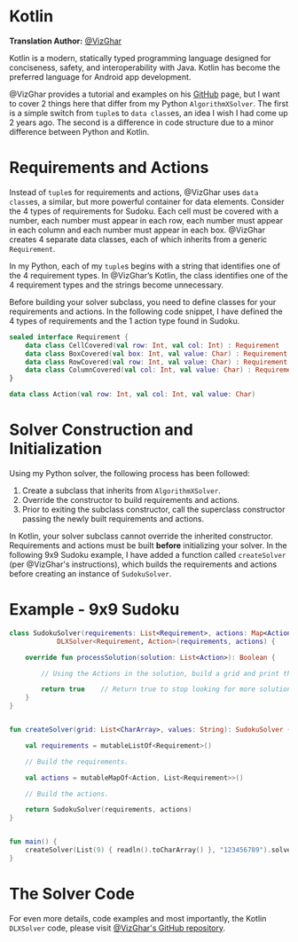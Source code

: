 # Kotlin

__Translation Author:__ [@VizGhar](https://www.codingame.com/profile/c152bee9fe8dc90ac4f6b84505b59ebb9086993)

Kotlin is a modern, statically typed programming language designed for conciseness, safety, and interoperability with Java. Kotlin has become the preferred language for Android app development.

@VizGhar provides a tutorial and examples on his [GitHub](https://github.com/VizGhar/Kotlin-DLX/tree/main) page, but I want to cover 2 things here that differ from my Python `AlgorithmXSolver`. The first is a simple switch from `tuple`s to `data class`es, an idea I wish I had come up 2 years ago. The second is a difference in code structure due to a minor difference between Python and Kotlin.

# Requirements and Actions

Instead of `tuple`s for requirements and actions, @VizGhar uses `data class`es, a similar, but more powerful container for data elements. Consider the 4 types of requirements for Sudoku. Each cell must be covered with a number, each number must appear in each row, each number must appear in each column and each number must appear in each box. @VizGhar creates 4 separate data classes, each of which inherits from a generic `Requirement`.

In my Python, each of my `tuple`s begins with a string that identifies one of the 4 requirement types. In @VizGhar’s Kotlin, the class identifies one of the 4 requirement types and the strings become unnecessary.

Before building your solver subclass, you need to define classes for your requirements and actions. In the following code snippet, I have defined the 4 types of requirements and the 1 action type found in Sudoku.

```kotlin
sealed interface Requirement {
    data class CellCovered(val row: Int, val col: Int) : Requirement
    data class BoxCovered(val box: Int, val value: Char) : Requirement
    data class RowCovered(val row: Int, val value: Char) : Requirement
    data class ColumnCovered(val col: Int, val value: Char) : Requirement
}

data class Action(val row: Int, val col: Int, val value: Char)
```

# Solver Construction and Initialization

Using my Python solver, the following process has been followed:

1. Create a subclass that inherits from `AlgorithmXSolver`.
1. Override the constructor to build requirements and actions.
1. Prior to exiting the subclass constructor, call the superclass constructor passing the newly built requirements and actions.

In Kotlin, your solver subclass cannot override the inherited constructor. Requirements and actions must be built __before__ initializing your solver. In the following 9x9 Sudoku example, I have added a function called `createSolver` (per @VizGhar's instructions), which builds the requirements and actions before creating an instance of `SudokuSolver`.

# Example - 9x9 Sudoku

```kotlin
class SudokuSolver(requirements: List<Requirement>, actions: Map<Action, List<Requirement>>) : 
            DLXSolver<Requirement, Action>(requirements, actions) {

    override fun processSolution(solution: List<Action>): Boolean {

        // Using the Actions in the solution, build a grid and print the solved Sudoku.

        return true    // Return true to stop looking for more solutions.
    }
}


fun createSolver(grid: List<CharArray>, values: String): SudokuSolver {

    val requirements = mutableListOf<Requirement>()

    // Build the requirements.

    val actions = mutableMapOf<Action, List<Requirement>>()

    // Build the actions.

    return SudokuSolver(requirements, actions)
}


fun main() {
    createSolver(List(9) { readln().toCharArray() }, "123456789").solve()
}
```

# The Solver Code

For even more details, code examples and most importantly, the Kotlin `DLXSolver` code, please visit [@VizGhar's GitHub repository](https://github.com/VizGhar/Kotlin-DLX/tree/main).
